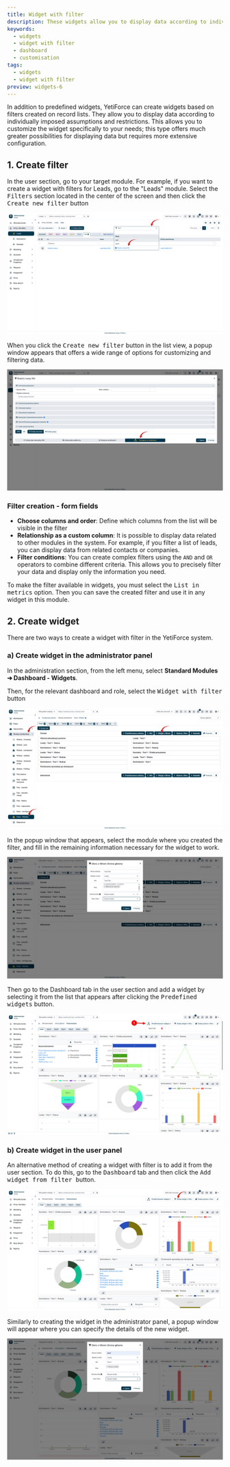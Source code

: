 ```yaml
---
title: Widget with filter
description: These widgets allow you to display data according to individually selected assumptions and restrictions.
keywords:
  - widgets
  - widget with filter
  - dashboard
  - customisation
tags:
  - widgets
  - widget with filter
preview: widgets-6
---
```


In addition to predefined widgets, YetiForce can create widgets based on filters created on record lists. They allow you to display data according to individually imposed assumptions and restrictions. This allows you to customize the widget specifically to your needs; this type offers much greater possibilities for displaying data but requires more extensive configuration.

## 1. Create filter

In the user section, go to your target module. For example, if you want to create a widget with filters for Leads, go to the "Leads" module. Select the <kbd>Filters</kbd> section located in the center of the screen and then click the <kbd>Create new filter</kbd> button

![widgets-3.jpg](widgets-3.jpg)

When you click the <kbd>Create new filter</kbd> button in the list view, a popup window appears that offers a wide range of options for customizing and filtering data.

![widgets-4.jpg](widgets-4.jpg)

### Filter creation - form fields

- **Choose columns and order**: Define which columns from the list will be visible in the filter
- **Relationship as a custom column**: It is possible to display data related to other modules in the system. For example, if you filter a list of leads, you can display data from related contacts or companies.
- **Filter conditions**: You can create complex filters using the `AND` and `OR` operators to combine different criteria. This allows you to precisely filter your data and display only the information you need.

To make the filter available in widgets, you must select the <kbd>List in metrics</kbd> option. Then you can save the created filter and use it in any widget in this module.

## 2. Create widget

There are two ways to create a widget with filter in the YetiForce system.

### a) Create widget in the administrator panel

In the administration section, from the left menu, select **Standard Modules ➔ Dashboard - Widgets**.

Then, for the relevant dashboard and role, select the <kbd>Widget with filter</kbd> button

![widgets-5.jpg](widgets-5.jpg)

In the popup window that appears, select the module where you created the filter, and fill in the remaining information necessary for the widget to work.

![widgets-6.jpg](widgets-6.jpg)

Then go to the Dashboard tab in the user section and add a widget by selecting it from the list that appears after clicking the <kbd>Predefined widgets</kbd> button.

![widgets-7.jpg](widgets-7.jpg)

### b) Create widget in the user panel

An alternative method of creating a widget with filter is to add it from the user section. To do this, go to the <kbd>Dashboard</kbd> tab and then click the <kbd>Add widget from filter </kbd> button.

![widgets-8.jpg](widgets-8.jpg)

Similarly to creating the widget in the administrator panel, a popup window will appear where you can specify the details of the new widget.

![widgets-9.jpg](widgets-9.jpg)
